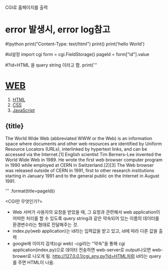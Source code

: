 CGI로 홈페이지를 출력
# error 발생시, error log참고
#!python
print("Content-Type: text/html")
print()
print('hello World')

#id설정
import cgi
form = cgi.FieldStorage()
pageId = form["id"].value

#?id=HTML 을 query string 이라고 함.
print('''<!doctype html>
<html>
<head>
  <title>WEB1 - Welcome</title>
  <meta charset="utf-8">
</head>
<body>
  <h1><a href="index.html">WEB</a></h1>
  <ol>
    <li><a href="index.py?id=HTML">HTML</a></li>
    <li><a href="index.py?id=CSS">CSS</a></li>
    <li><a href="index.py?id=JavaScript">JavaScript</a></li>
  </ol>
  <h2>{title}</h2>
  <p>The World Wide Web (abbreviated WWW or the Web) is an information space where documents and other web resources are identified by Uniform Resource Locators (URLs), interlinked by hypertext links, and can be accessed via the Internet.[1] English scientist Tim Berners-Lee invented the World Wide Web in 1989. He wrote the first web browser computer program in 1990 while employed at CERN in Switzerland.[2][3] The Web browser was released outside of CERN in 1991, first to other research institutions starting in January 1991 and to the general public on the Internet in August 1991.
  </p>
</body>
</html>
''' .format(title=pageId))


<CGI란 무엇인가?>
- Web 서버가 사용자의 요청을 받았을 때, 그 요청과 관련해서 web application이 어떠한 처리를 할 수 있도록 query string과 같은 약속되어 있는 이름의 데이터를 환경변수라는 형태로 전달해주는 것.
- index.py(web application)는 id라는 입력값을 받고 있고, id에 따라 다른 값을 출력
- google에 이미지 검색(cgi web)
-cgi라는 "약속"을 통해 cgi application(index.py)으로 데이터 전송하면 web-server로 output나오면 web-brower로 나오게 됨.
http://127.0.0.1/cgi_env.py?id=HTML처럼 id라는 query를 주면 HTML이 나옴.
